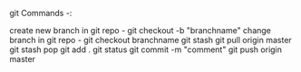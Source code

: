 git Commands -:

create new branch in git repo  -   git checkout -b "branchname"
change branch in git repo - git checkout branchname
git stash
git pull origin master
git stash pop
git add .
git status
git commit -m "comment"
git push origin master